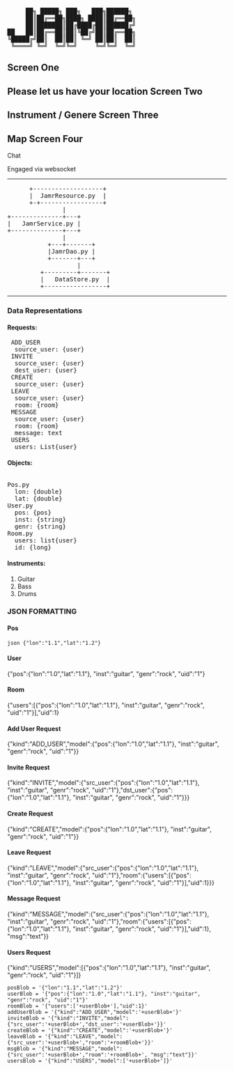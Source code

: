 <pre>
     ██╗ █████╗ ███╗   ███╗██████╗ 
     ██║██╔══██╗████╗ ████║██╔══██╗
     ██║███████║██╔████╔██║██████╔╝
██   ██║██╔══██║██║╚██╔╝██║██╔══██╗
╚█████╔╝██║  ██║██║ ╚═╝ ██║██║  ██║
 ╚════╝ ╚═╝  ╚═╝╚═╝     ╚═╝╚═╝  ╚═╝
</pre>
Screen One
-----------
Please let us have your location
Screen Two
-----------
Instrument / Genere
Screen Three
-----------
Map
Screen Four
-----------
Chat

   Engaged via websocket 

------------------------------------------------
<pre>
      +-------------------+
      |  JamrResource.py  |
      +-+-----------------+
               |                                                                 
+--------------+---+                                                  
|   JamrService.py |
+--------------+---+                             
               |                                      
           +---+-------+                                            
           |JamrDao.py |                              
           +-------+---+                              
                   |                                  
         +---------+-------+              
         |   DataStore.py  |              
         +-----------------+
</pre>
-----------------------------------
### Data Representations

#### Requests:
<pre>
 ADD_USER
  source_user: {user}
 INVITE
  source_user: {user}
  dest_user: {user}
 CREATE
  source_user: {user}
 LEAVE
  source_user: {user}
  room: {room}
 MESSAGE
  source_user: {user}
  room: {room}
  message: text
 USERS
  users: List{user}
</pre>
#### Objects:
<pre>

Pos.py
  lon: {double}
  lat: {double}
User.py
  pos: {pos}
  inst: {string}
  genr: {string}
Room.py
  users: list{user}
  id: {long}
</pre>

#### Instruments:
1. Guitar
2. Bass
3. Drums

### JSON FORMATTING

#### Pos
```json {"lon":"1.1","lat":"1.2"}```
#### User
{"pos":{"lon":"1.0","lat":"1.1"}, "inst":"guitar", "genr":"rock", "uid":"1"}
#### Room
{"users":[{"pos":{"lon":"1.0","lat":"1.1"}, "inst":"guitar", "genr":"rock", "uid":"1"}],"uid":1}
#### Add User Request
{"kind":"ADD_USER","model":{"pos":{"lon":"1.0","lat":"1.1"}, "inst":"guitar", "genr":"rock", "uid":"1"}}
#### Invite Request
{"kind":"INVITE","model":{"src_user":{"pos":{"lon":"1.0","lat":"1.1"}, "inst":"guitar", "genr":"rock", "uid":"1"},"dst_user":{"pos":{"lon":"1.0","lat":"1.1"}, "inst":"guitar", "genr":"rock", "uid":"1"}}}
#### Create Request
{"kind":"CREATE","model":{"pos":{"lon":"1.0","lat":"1.1"}, "inst":"guitar", "genr":"rock", "uid":"1"}}
#### Leave Request
{"kind":"LEAVE","model":{"src_user":{"pos":{"lon":"1.0","lat":"1.1"}, "inst":"guitar", "genr":"rock", "uid":"1"},"room":{"users":[{"pos":{"lon":"1.0","lat":"1.1"}, "inst":"guitar", "genr":"rock", "uid":"1"}],"uid":1}}}
#### Message Request
{"kind":"MESSAGE","model":{"src_user":{"pos":{"lon":"1.0","lat":"1.1"}, "inst":"guitar", "genr":"rock", "uid":"1"},"room":{"users":[{"pos":{"lon":"1.0","lat":"1.1"}, "inst":"guitar", "genr":"rock", "uid":"1"}],"uid":1}, "msg":"text"}}
#### Users Request 
{"kind":"USERS","model":[{"pos":{"lon":"1.0","lat":"1.1"}, "inst":"guitar", "genr":"rock", "uid":"1"}]}

```
posBlob = '{"lon":"1.1","lat":"1.2"}'
userBlob = '{"pos":{"lon":"1.0","lat":"1.1"}, "inst":"guitar", "genr":"rock", "uid":"1"}'
roomBlob = '{"users":['+userBlob+'],"uid":1}'
addUserBlob = '{"kind":"ADD_USER","model":'+userBlob+'}'
inviteBlob = '{"kind":"INVITE","model":{"src_user":'+userBlob+',"dst_user":'+userBlob+'}}'
createBlob = '{"kind":"CREATE","model":'+userBlob+'}'
leaveBlob = '{"kind":"LEAVE","model":{"src_user":'+userBlob+',"room":'+roomBlob+'}}'
msgBlob = '{"kind":"MESSAGE","model":{"src_user":'+userBlob+',"room":'+roomBlob+', "msg":"text"}}'
usersBlob = '{"kind":"USERS","model":['+userBlob+']}'
```


















